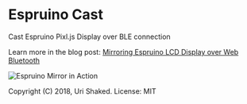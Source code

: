 # Espruino Cast

Cast Espruino Pixl.js Display over BLE connection

Learn more in the blog post: [Mirroring Espruino LCD Display over Web Bluetooth](https://medium.com/@urish/mirroring-lcd-display-over-web-bluetooth-bb9ff2cb5d30)

![Espruino Mirror in Action](https://cdn-images-1.medium.com/max/800/1*lDkbEnx9XokK8M6hy69mEg.png)

Copyright (C) 2018, Uri Shaked. License: MIT
